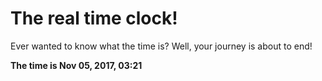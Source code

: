 # The real time clock!

Ever wanted to know what the time is? Well, your journey is about to end!

**The time is Nov 05, 2017, 03:21**